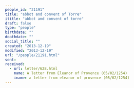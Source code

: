 ```yaml
---
people_id: "21191"
title: "abbot and convent of Torre"
ititle: "abbot and convent of torre"
draft: false
type: "people"
birthdate: ""
deathdate: ""
social_title: ""
created: "2013-12-19"
modified: "2013-12-19"
url: "/people/21191.html"
sent:
received:
  - url: letter/628.html
    name: A letter from Eleanor of Provence (05/02/1254)
    iname: a letter from eleanor of provence (05/02/1254)
---
```

